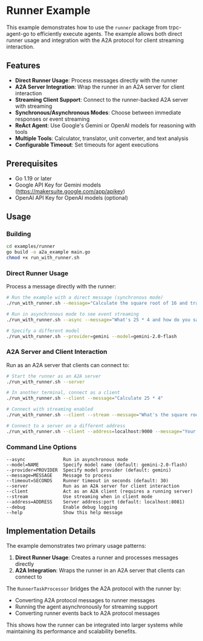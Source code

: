 # Runner Example

This example demonstrates how to use the `runner` package from trpc-agent-go to efficiently execute agents. The example allows both direct runner usage and integration with the A2A protocol for client streaming interaction.

## Features

- **Direct Runner Usage**: Process messages directly with the runner
- **A2A Server Integration**: Wrap the runner in an A2A server for client interaction
- **Streaming Client Support**: Connect to the runner-backed A2A server with streaming
- **Synchronous/Asynchronous Modes**: Choose between immediate responses or event streaming
- **ReAct Agent**: Use Google's Gemini or OpenAI models for reasoning with tools
- **Multiple Tools**: Calculator, translator, unit converter, and text analysis
- **Configurable Timeout**: Set timeouts for agent executions

## Prerequisites

- Go 1.19 or later
- Google API Key for Gemini models (https://makersuite.google.com/app/apikey)
- OpenAI API Key for OpenAI models (optional)

## Usage

### Building

```bash
cd examples/runner
go build -o a2a_example main.go
chmod +x run_with_runner.sh
```

### Direct Runner Usage

Process a message directly with the runner:

```bash
# Run the example with a direct message (synchronous mode)
./run_with_runner.sh --message="Calculate the square root of 16 and translate it to Spanish"

# Run in asynchronous mode to see event streaming
./run_with_runner.sh --async --message="What's 25 * 4 and how do you say 'hello' in French?"

# Specify a different model
./run_with_runner.sh --provider=gemini --model=gemini-2.0-flash
```

### A2A Server and Client Interaction

Run as an A2A server that clients can connect to:

```bash
# Start the runner as an A2A server
./run_with_runner.sh --server

# In another terminal, connect as a client
./run_with_runner.sh --client --message="Calculate 25 * 4"

# Connect with streaming enabled
./run_with_runner.sh --client --stream --message="What's the square root of 144?"

# Connect to a server on a different address
./run_with_runner.sh --client --address=localhost:9000 --message="Your query here"
```

### Command Line Options

```
--async              Run in asynchronous mode
--model=NAME         Specify model name (default: gemini-2.0-flash)
--provider=PROVIDER  Specify model provider (default: gemini)
--message=MESSAGE    Message to process
--timeout=SECONDS    Runner timeout in seconds (default: 30)
--server             Run as an A2A server for client interaction
--client             Act as an A2A client (requires a running server)
--stream             Use streaming when in client mode
--address=ADDRESS    Server address:port (default: localhost:8081)
--debug              Enable debug logging
--help               Show this help message
```

## Implementation Details

The example demonstrates two primary usage patterns:

1. **Direct Runner Usage**: Creates a runner and processes messages directly
2. **A2A Integration**: Wraps the runner in an A2A server that clients can connect to

The `RunnerTaskProcessor` bridges the A2A protocol with the runner by:
- Converting A2A protocol messages to runner messages
- Running the agent asynchronously for streaming support
- Converting runner events back to A2A protocol messages

This shows how the runner can be integrated into larger systems while maintaining its performance and scalability benefits. 